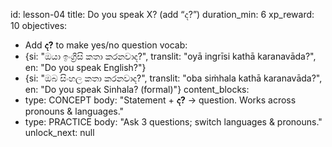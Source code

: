 id: lesson-04
title: Do you speak X? (add “ද?”)
duration_min: 6
xp_reward: 10
objectives:
  - Add **ද?** to make yes/no question
vocab:
  - {si: "ඔයා ඉංග්‍රීසි කතා කරනවාද?", translit: "oyā ingrīsi kathā karanavāda?", en: "Do you speak English?"}
  - {si: "ඔබ සිංහල කතා කරනවාද?", translit: "oba siṁhala kathā karanavāda?", en: "Do you speak Sinhala? (formal)"} 
content_blocks:
  - type: CONCEPT
    body: "Statement + **ද?** → question. Works across pronouns & languages."
  - type: PRACTICE
    body: "Ask 3 questions; switch languages & pronouns."
unlock_next: null
